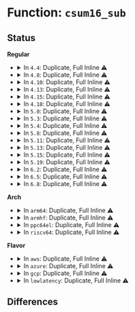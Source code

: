 # Function: <code>csum16_sub</code>

## Status
<b>Regular</b>
<ul>
<li>
<details>
<summary>In <code>4.4</code>: Duplicate, Full Inline ⚠️</summary>

**Collision:** Static Duplication

**Inline:** Full

**Transformation:** False

**Instances:**

```
In net/core/filter.c (ffffffff81732459)
Location: include/net/checksum.h:82
Inline: True
Inline callers:
  - net/core/filter.c:bpf_l3_csum_replace
```
```
In net/ipv4/af_inet.c (ffffffff817934d4)
Location: include/net/checksum.h:82
Inline: True
Inline callers:
  - net/ipv4/af_inet.c:inet_gro_complete
```
```
In net/ipv4/inet_lro.c (ffffffff817abb48)
Location: include/net/checksum.h:82
Inline: True
```
</details>
</li>
<li>
<details>
<summary>In <code>4.8</code>: Duplicate, Full Inline ⚠️</summary>

**Collision:** Static Duplication

**Inline:** Full

**Transformation:** False

**Instances:**

```
In net/core/filter.c (ffffffff8179c84c)
Location: include/net/checksum.h:82
Inline: True
Inline callers:
  - net/core/filter.c:bpf_l3_csum_replace
```
```
In net/ipv4/af_inet.c (ffffffff81800a85)
Location: include/net/checksum.h:82
Inline: True
Inline callers:
  - net/ipv4/af_inet.c:inet_gro_complete
```
</details>
</li>
<li>
<details>
<summary>In <code>4.10</code>: Duplicate, Full Inline ⚠️</summary>

**Collision:** Static Duplication

**Inline:** Full

**Transformation:** False

**Instances:**

```
In net/core/filter.c (ffffffff817cbaec)
Location: include/net/checksum.h:82
Inline: True
Inline callers:
  - net/core/filter.c:bpf_l3_csum_replace
```
```
In net/ipv4/af_inet.c (ffffffff818319da)
Location: include/net/checksum.h:82
Inline: True
Inline callers:
  - net/ipv4/af_inet.c:inet_gro_complete
```
</details>
</li>
<li>
<details>
<summary>In <code>4.13</code>: Duplicate, Full Inline ⚠️</summary>

**Collision:** Static Duplication

**Inline:** Full

**Transformation:** False

**Instances:**

```
In net/core/filter.c (ffffffff817eabcc)
Location: include/net/checksum.h:82
Inline: True
Inline callers:
  - net/core/filter.c:bpf_l3_csum_replace
```
```
In net/ipv4/af_inet.c (ffffffff81852f66)
Location: include/net/checksum.h:82
Inline: True
Inline callers:
  - net/ipv4/af_inet.c:inet_gro_complete
```
</details>
</li>
<li>
<details>
<summary>In <code>4.15</code>: Duplicate, Full Inline ⚠️</summary>

**Collision:** Static Duplication

**Inline:** Full

**Transformation:** False

**Instances:**

```
In net/core/filter.c (ffffffff81866dd8)
Location: include/net/checksum.h:82
Inline: True
Inline callers:
  - net/core/filter.c:bpf_l3_csum_replace
```
```
In net/ipv4/af_inet.c (ffffffff818d2daa)
Location: include/net/checksum.h:82
Inline: True
Inline callers:
  - net/ipv4/af_inet.c:inet_gro_complete
```
</details>
</li>
<li>
<details>
<summary>In <code>4.18</code>: Duplicate, Full Inline ⚠️</summary>

**Collision:** Static Duplication

**Inline:** Full

**Transformation:** False

**Instances:**

```
In net/core/filter.c (ffffffff818b6821)
Location: include/net/checksum.h:82
Inline: True
Inline callers:
  - net/core/filter.c:bpf_l3_csum_replace
```
```
In net/ipv4/udp_offload.c (ffffffff81920db4)
Location: include/net/checksum.h:82
Inline: True
Inline callers:
  - net/ipv4/udp_offload.c:__udp_gso_segment
  - net/ipv4/udp_offload.c:__udp_gso_segment
```
```
In net/ipv4/af_inet.c (ffffffff81929366)
Location: include/net/checksum.h:82
Inline: True
Inline callers:
  - net/ipv4/af_inet.c:inet_gro_complete
```
</details>
</li>
<li>
<details>
<summary>In <code>5.0</code>: Duplicate, Full Inline ⚠️</summary>

**Collision:** Static Duplication

**Inline:** Full

**Transformation:** False

**Instances:**

```
In net/core/filter.c (ffffffff818dba21)
Location: include/net/checksum.h:82
Inline: True
Inline callers:
  - net/core/filter.c:bpf_l3_csum_replace
```
```
In net/ipv4/udp_offload.c (ffffffff8194f921)
Location: include/net/checksum.h:82
Inline: True
Inline callers:
  - net/ipv4/udp_offload.c:__udp_gso_segment
  - net/ipv4/udp_offload.c:__udp_gso_segment
```
```
In net/ipv4/af_inet.c (ffffffff81958fa3)
Location: include/net/checksum.h:82
Inline: True
Inline callers:
  - net/ipv4/af_inet.c:inet_gro_complete
```
</details>
</li>
<li>
<details>
<summary>In <code>5.3</code>: Duplicate, Full Inline ⚠️</summary>

**Collision:** Static Duplication

**Inline:** Full

**Transformation:** False

**Instances:**

```
In net/core/filter.c (ffffffff81928eb9)
Location: include/net/checksum.h:78
Inline: True
Inline callers:
  - net/core/filter.c:bpf_l3_csum_replace
```
```
In net/ipv4/udp_offload.c (ffffffff819b4193)
Location: include/net/checksum.h:78
Inline: True
Inline callers:
  - net/ipv4/udp_offload.c:__udp_gso_segment
  - net/ipv4/udp_offload.c:__udp_gso_segment
```
```
In net/ipv4/af_inet.c (ffffffff819bda71)
Location: include/net/checksum.h:78
Inline: True
Inline callers:
  - net/ipv4/af_inet.c:inet_gro_complete
```
</details>
</li>
<li>
<details>
<summary>In <code>5.4</code>: Duplicate, Full Inline ⚠️</summary>

**Collision:** Static Duplication

**Inline:** Full

**Transformation:** False

**Instances:**

```
In net/core/filter.c (ffffffff8195b599)
Location: include/net/checksum.h:78
Inline: True
Inline callers:
  - net/core/filter.c:bpf_l3_csum_replace
```
```
In net/ipv4/udp_offload.c (ffffffff819eaec3)
Location: include/net/checksum.h:78
Inline: True
Inline callers:
  - net/ipv4/udp_offload.c:__udp_gso_segment
  - net/ipv4/udp_offload.c:__udp_gso_segment
```
```
In net/ipv4/af_inet.c (ffffffff819f467d)
Location: include/net/checksum.h:78
Inline: True
Inline callers:
  - net/ipv4/af_inet.c:inet_gro_complete
```
</details>
</li>
<li>
<details>
<summary>In <code>5.8</code>: Duplicate, Full Inline ⚠️</summary>

**Collision:** Static Duplication

**Inline:** Full

**Transformation:** False

**Instances:**

```
In net/core/filter.c (ffffffff81a2fa29)
Location: include/net/checksum.h:72
Inline: True
Inline callers:
  - net/core/filter.c:bpf_l3_csum_replace
```
```
In net/ipv4/udp_offload.c (ffffffff81ad8b34)
Location: include/net/checksum.h:72
Inline: True
Inline callers:
  - net/ipv4/udp_offload.c:__udp_gso_segment
  - net/ipv4/udp_offload.c:__udp_gso_segment
```
```
In net/ipv4/af_inet.c (ffffffff81ae238d)
Location: include/net/checksum.h:72
Inline: True
Inline callers:
  - net/ipv4/af_inet.c:inet_gro_complete
```
</details>
</li>
<li>
<details>
<summary>In <code>5.11</code>: Duplicate, Full Inline ⚠️</summary>

**Collision:** Static Duplication

**Inline:** Full

**Transformation:** False

**Instances:**

```
In net/core/filter.c (ffffffff81a322f9)
Location: include/net/checksum.h:78
Inline: True
Inline callers:
  - net/core/filter.c:bpf_l3_csum_replace
```
```
In net/ipv4/udp_offload.c (ffffffff81ae505e)
Location: include/net/checksum.h:78
Inline: True
Inline callers:
  - net/ipv4/udp_offload.c:__udp_gso_segment
  - net/ipv4/udp_offload.c:__udp_gso_segment
```
```
In net/ipv4/af_inet.c (ffffffff81aef213)
Location: include/net/checksum.h:78
Inline: True
Inline callers:
  - net/ipv4/af_inet.c:inet_gro_complete
```
</details>
</li>
<li>
<details>
<summary>In <code>5.13</code>: Duplicate, Full Inline ⚠️</summary>

**Collision:** Static Duplication

**Inline:** Full

**Transformation:** False

**Instances:**

```
In net/core/filter.c (ffffffff81a19452)
Location: include/net/checksum.h:78
Inline: True
Inline callers:
  - net/core/filter.c:bpf_l3_csum_replace
```
```
In net/ipv4/udp_offload.c (ffffffff81ad028a)
Location: include/net/checksum.h:78
Inline: True
Inline callers:
  - net/ipv4/udp_offload.c:__udp_gso_segment
  - net/ipv4/udp_offload.c:__udp_gso_segment
```
```
In net/ipv4/af_inet.c (ffffffff81ada97d)
Location: include/net/checksum.h:78
Inline: True
Inline callers:
  - net/ipv4/af_inet.c:inet_gro_complete
```
</details>
</li>
<li>
<details>
<summary>In <code>5.15</code>: Duplicate, Full Inline ⚠️</summary>

**Collision:** Static Duplication

**Inline:** Full

**Transformation:** False

**Instances:**

```
In net/core/filter.c (ffffffff81aca202)
Location: include/net/checksum.h:78
Inline: True
Inline callers:
  - net/core/filter.c:bpf_l3_csum_replace
```
```
In net/ipv4/udp_offload.c (ffffffff81b8eca7)
Location: include/net/checksum.h:78
Inline: True
Inline callers:
  - net/ipv4/udp_offload.c:__udp_gso_segment
  - net/ipv4/udp_offload.c:__udp_gso_segment
```
```
In net/ipv4/af_inet.c (ffffffff81b99bbd)
Location: include/net/checksum.h:78
Inline: True
Inline callers:
  - net/ipv4/af_inet.c:inet_gro_complete
```
</details>
</li>
<li>
<details>
<summary>In <code>5.19</code>: Duplicate, Full Inline ⚠️</summary>

**Collision:** Static Duplication

**Inline:** Full

**Transformation:** False

**Instances:**

```
In net/core/filter.c (ffffffff81c46d58)
Location: include/net/checksum.h:78
Inline: True
Inline callers:
  - net/core/filter.c:bpf_l3_csum_replace
```
```
In net/ipv4/udp_offload.c (ffffffff81d1f95e)
Location: include/net/checksum.h:78
Inline: True
Inline callers:
  - net/ipv4/udp_offload.c:__udp_gso_segment
  - net/ipv4/udp_offload.c:__udp_gso_segment
```
```
In net/ipv4/af_inet.c (ffffffff81d2bb58)
Location: include/net/checksum.h:78
Inline: True
Inline callers:
  - net/ipv4/af_inet.c:inet_gro_complete
```
</details>
</li>
<li>
<details>
<summary>In <code>6.2</code>: Duplicate, Full Inline ⚠️</summary>

**Collision:** Static Duplication

**Inline:** Full

**Transformation:** False

**Instances:**

```
In net/core/filter.c (ffffffff81dfb298)
Location: include/net/checksum.h:78
Inline: True
Inline callers:
  - net/core/filter.c:bpf_l3_csum_replace
```
```
In net/ipv4/udp_offload.c (ffffffff81ee6b4e)
Location: include/net/checksum.h:78
Inline: True
Inline callers:
  - net/ipv4/udp_offload.c:__udp_gso_segment
  - net/ipv4/udp_offload.c:__udp_gso_segment
```
```
In net/ipv4/af_inet.c (ffffffff81ef3768)
Location: include/net/checksum.h:78
Inline: True
Inline callers:
  - net/ipv4/af_inet.c:inet_gro_complete
```
</details>
</li>
<li>
<details>
<summary>In <code>6.5</code>: Duplicate, Full Inline ⚠️</summary>

**Collision:** Static Duplication

**Inline:** Full

**Transformation:** False

**Instances:**

```
In net/core/filter.c (ffffffff81e6d035)
Location: include/net/checksum.h:80
Inline: True
Inline callers:
  - net/core/filter.c:bpf_l3_csum_replace
```
```
In net/ipv4/udp_offload.c (ffffffff81f463a3)
Location: include/net/checksum.h:80
Inline: True
Inline callers:
  - net/ipv4/udp_offload.c:__udp_gso_segment
  - net/ipv4/udp_offload.c:__udp_gso_segment
```
```
In net/ipv4/af_inet.c (ffffffff81f53210)
Location: include/net/checksum.h:80
Inline: True
Inline callers:
  - net/ipv4/af_inet.c:inet_gro_complete
```
</details>
</li>
<li>
<details>
<summary>In <code>6.8</code>: Duplicate, Full Inline ⚠️</summary>

**Collision:** Static Duplication

**Inline:** Full

**Transformation:** False

**Instances:**

```
In net/core/filter.c (ffffffff81f2c8a5)
Location: include/net/checksum.h:80
Inline: True
Inline callers:
  - net/core/filter.c:bpf_l3_csum_replace
```
```
In net/ipv4/udp_offload.c (ffffffff8200c4e3)
Location: include/net/checksum.h:80
Inline: True
Inline callers:
  - net/ipv4/udp_offload.c:__udp_gso_segment
  - net/ipv4/udp_offload.c:__udp_gso_segment
```
```
In net/ipv4/af_inet.c (ffffffff820195c0)
Location: include/net/checksum.h:80
Inline: True
Inline callers:
  - net/ipv4/af_inet.c:inet_gro_complete
```
</details>
</li>
</ul>
<b>Arch</b>
<ul>
<li>
<details>
<summary>In <code>arm64</code>: Duplicate, Full Inline ⚠️</summary>

**Collision:** Static Duplication

**Inline:** Full

**Transformation:** False

**Instances:**

```
In net/core/filter.c (ffff800010bfc5a4)
Location: include/net/checksum.h:78
Inline: True
Inline callers:
  - net/core/filter.c:bpf_l3_csum_replace
```
```
In net/ipv4/udp_offload.c (ffff800010ca0a9c)
Location: include/net/checksum.h:78
Inline: True
Inline callers:
  - net/ipv4/udp_offload.c:__udp_gso_segment
  - net/ipv4/udp_offload.c:__udp_gso_segment
```
```
In net/ipv4/af_inet.c (ffff800010caa024)
Location: include/net/checksum.h:78
Inline: True
Inline callers:
  - net/ipv4/af_inet.c:inet_gro_complete
```
</details>
</li>
<li>
<details>
<summary>In <code>armhf</code>: Duplicate, Full Inline ⚠️</summary>

**Collision:** Static Duplication

**Inline:** Full

**Transformation:** False

**Instances:**

```
In net/core/filter.c (c0d17394)
Location: include/net/checksum.h:78
Inline: True
Inline callers:
  - net/core/filter.c:bpf_l3_csum_replace
```
```
In net/ipv4/udp_offload.c (c0dadc40)
Location: include/net/checksum.h:78
Inline: True
Inline callers:
  - net/ipv4/udp_offload.c:__udp_gso_segment
  - net/ipv4/udp_offload.c:__udp_gso_segment
```
```
In net/ipv4/af_inet.c (c0db68e0)
Location: include/net/checksum.h:78
Inline: True
Inline callers:
  - net/ipv4/af_inet.c:inet_gro_complete
```
</details>
</li>
<li>
<details>
<summary>In <code>ppc64el</code>: Duplicate, Full Inline ⚠️</summary>

**Collision:** Static Duplication

**Inline:** Full

**Transformation:** False

**Instances:**

```
In net/core/filter.c (c000000000ce4e9c)
Location: include/net/checksum.h:78
Inline: True
Inline callers:
  - net/core/filter.c:bpf_l3_csum_replace
```
```
In net/ipv4/udp_offload.c (c000000000db3408)
Location: include/net/checksum.h:78
Inline: True
Inline callers:
  - net/ipv4/udp_offload.c:__udp_gso_segment
  - net/ipv4/udp_offload.c:__udp_gso_segment
```
```
In net/ipv4/af_inet.c (c000000000dbf894)
Location: include/net/checksum.h:78
Inline: True
Inline callers:
  - net/ipv4/af_inet.c:inet_gro_complete
```
</details>
</li>
<li>
<details>
<summary>In <code>riscv64</code>: Duplicate, Full Inline ⚠️</summary>

**Collision:** Static Duplication

**Inline:** Full

**Transformation:** False

**Instances:**

```
In net/core/filter.c (ffffffe0007792c4)
Location: include/net/checksum.h:78
Inline: True
Inline callers:
  - net/core/filter.c:bpf_l3_csum_replace
```
```
In net/ipv4/udp_offload.c (ffffffe0007fd13a)
Location: include/net/checksum.h:78
Inline: True
Inline callers:
  - net/ipv4/udp_offload.c:__udp_gso_segment
  - net/ipv4/udp_offload.c:__udp_gso_segment
```
```
In net/ipv4/af_inet.c (ffffffe000804b54)
Location: include/net/checksum.h:78
Inline: True
Inline callers:
  - net/ipv4/af_inet.c:inet_gro_complete
```
</details>
</li>
</ul>
<b>Flavor</b>
<ul>
<li>
<details>
<summary>In <code>aws</code>: Duplicate, Full Inline ⚠️</summary>

**Collision:** Static Duplication

**Inline:** Full

**Transformation:** False

**Instances:**

```
In net/core/filter.c (ffffffff818fb569)
Location: include/net/checksum.h:78
Inline: True
Inline callers:
  - net/core/filter.c:bpf_l3_csum_replace
```
```
In net/ipv4/udp_offload.c (ffffffff8198ad33)
Location: include/net/checksum.h:78
Inline: True
Inline callers:
  - net/ipv4/udp_offload.c:__udp_gso_segment
  - net/ipv4/udp_offload.c:__udp_gso_segment
```
```
In net/ipv4/af_inet.c (ffffffff8199441d)
Location: include/net/checksum.h:78
Inline: True
Inline callers:
  - net/ipv4/af_inet.c:inet_gro_complete
```
</details>
</li>
<li>
<details>
<summary>In <code>azure</code>: Duplicate, Full Inline ⚠️</summary>

**Collision:** Static Duplication

**Inline:** Full

**Transformation:** False

**Instances:**

```
In net/core/filter.c (ffffffff818b5399)
Location: include/net/checksum.h:78
Inline: True
Inline callers:
  - net/core/filter.c:bpf_l3_csum_replace
```
```
In net/ipv4/udp_offload.c (ffffffff819447f3)
Location: include/net/checksum.h:78
Inline: True
Inline callers:
  - net/ipv4/udp_offload.c:__udp_gso_segment
  - net/ipv4/udp_offload.c:__udp_gso_segment
```
```
In net/ipv4/af_inet.c (ffffffff8194dedd)
Location: include/net/checksum.h:78
Inline: True
Inline callers:
  - net/ipv4/af_inet.c:inet_gro_complete
```
</details>
</li>
<li>
<details>
<summary>In <code>gcp</code>: Duplicate, Full Inline ⚠️</summary>

**Collision:** Static Duplication

**Inline:** Full

**Transformation:** False

**Instances:**

```
In net/core/filter.c (ffffffff8194c599)
Location: include/net/checksum.h:78
Inline: True
Inline callers:
  - net/core/filter.c:bpf_l3_csum_replace
```
```
In net/ipv4/udp_offload.c (ffffffff819f5503)
Location: include/net/checksum.h:78
Inline: True
Inline callers:
  - net/ipv4/udp_offload.c:__udp_gso_segment
  - net/ipv4/udp_offload.c:__udp_gso_segment
```
```
In net/ipv4/af_inet.c (ffffffff819fecbd)
Location: include/net/checksum.h:78
Inline: True
Inline callers:
  - net/ipv4/af_inet.c:inet_gro_complete
```
</details>
</li>
<li>
<details>
<summary>In <code>lowlatency</code>: Duplicate, Full Inline ⚠️</summary>

**Collision:** Static Duplication

**Inline:** Full

**Transformation:** False

**Instances:**

```
In net/core/filter.c (ffffffff8196df59)
Location: include/net/checksum.h:78
Inline: True
Inline callers:
  - net/core/filter.c:bpf_l3_csum_replace
```
```
In net/ipv4/udp_offload.c (ffffffff819ff703)
Location: include/net/checksum.h:78
Inline: True
Inline callers:
  - net/ipv4/udp_offload.c:__udp_gso_segment
  - net/ipv4/udp_offload.c:__udp_gso_segment
```
```
In net/ipv4/af_inet.c (ffffffff81a08d5c)
Location: include/net/checksum.h:78
Inline: True
Inline callers:
  - net/ipv4/af_inet.c:inet_gro_complete
```
</details>
</li>
</ul>

## Differences

